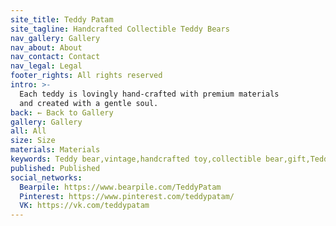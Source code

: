 ```yaml
---
site_title: Teddy Patam
site_tagline: Handcrafted Collectible Teddy Bears
nav_gallery: Gallery
nav_about: About
nav_contact: Contact
nav_legal: Legal
footer_rights: All rights reserved
intro: >-
  Each teddy is lovingly hand-crafted with premium materials
  and created with a gentle soul.
back: ← Back to Gallery
gallery: Gallery
all: All
size: Size
materials: Materials
keywords: Teddy bear,vintage,handcrafted toy,collectible bear,gift,Teddy,plush bear,retro toy, collection,handmade,unique gift,vintage teddy bear
published: Published
social_networks:
  Bearpile: https://www.bearpile.com/TeddyPatam
  Pinterest: https://www.pinterest.com/teddypatam/
  VK: https://vk.com/teddypatam
---
```

